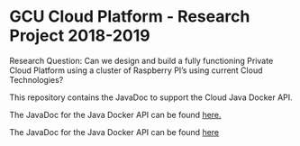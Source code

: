 
# GCU Cloud Platform - Research Project 2018-2019

Research Question: Can we design and build a fully functioning Private Cloud Platform using a cluster of Raspberry PI’s using current Cloud Technologies?

This repository contains the JavaDoc to support the Cloud Java Docker API.

The JavaDoc for the Java Docker API can be found <a href="http://htmlpreview.github.com/?https://github.com/markreha/cloudrdp/blob/master/java-api/docs/javadoc/index.html">here.</a>

The JavaDoc for the Java Docker API can be found [here](http://htmlpreview.github.com/?https://github.com/markreha/cloudrdp/blob/master/java-api/docs/javadoc/index.html)


